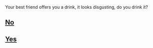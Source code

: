 Your best friend offers you a drink, it looks disgusting, do you drink it?
## [No](no-drinks.md)
## [Yes](drinks.md)
